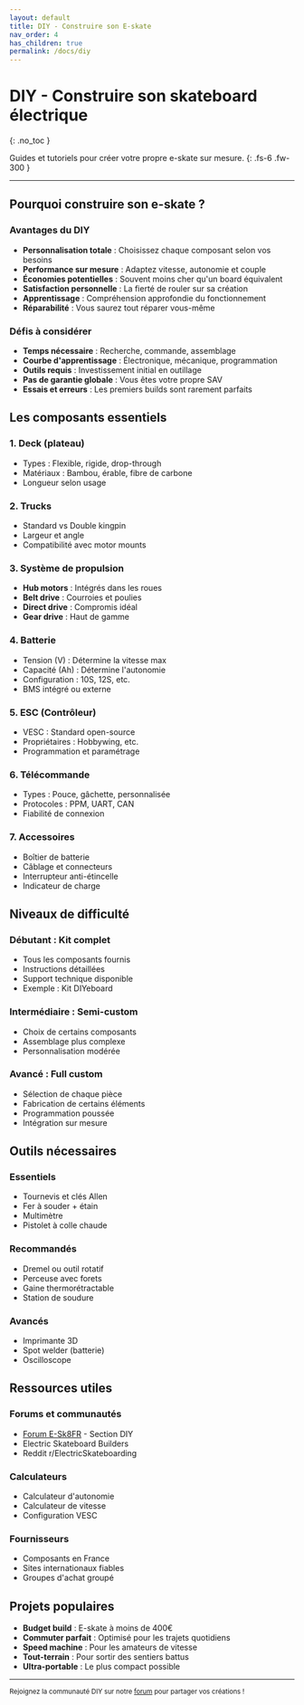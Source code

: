 ```yaml
---
layout: default
title: DIY - Construire son E-skate
nav_order: 4
has_children: true
permalink: /docs/diy
---
```


# DIY - Construire son skateboard électrique
{: .no_toc }

Guides et tutoriels pour créer votre propre e-skate sur mesure.
{: .fs-6 .fw-300 }

---

## Pourquoi construire son e-skate ?

### Avantages du DIY

- **Personnalisation totale** : Choisissez chaque composant selon vos besoins
- **Performance sur mesure** : Adaptez vitesse, autonomie et couple
- **Économies potentielles** : Souvent moins cher qu'un board équivalent
- **Satisfaction personnelle** : La fierté de rouler sur sa création
- **Apprentissage** : Compréhension approfondie du fonctionnement
- **Réparabilité** : Vous saurez tout réparer vous-même

### Défis à considérer

- **Temps nécessaire** : Recherche, commande, assemblage
- **Courbe d'apprentissage** : Électronique, mécanique, programmation
- **Outils requis** : Investissement initial en outillage
- **Pas de garantie globale** : Vous êtes votre propre SAV
- **Essais et erreurs** : Les premiers builds sont rarement parfaits

## Les composants essentiels

### 1. Deck (plateau)
- Types : Flexible, rigide, drop-through
- Matériaux : Bambou, érable, fibre de carbone
- Longueur selon usage

### 2. Trucks
- Standard vs Double kingpin
- Largeur et angle
- Compatibilité avec motor mounts

### 3. Système de propulsion
- **Hub motors** : Intégrés dans les roues
- **Belt drive** : Courroies et poulies
- **Direct drive** : Compromis idéal
- **Gear drive** : Haut de gamme

### 4. Batterie
- Tension (V) : Détermine la vitesse max
- Capacité (Ah) : Détermine l'autonomie
- Configuration : 10S, 12S, etc.
- BMS intégré ou externe

### 5. ESC (Contrôleur)
- VESC : Standard open-source
- Propriétaires : Hobbywing, etc.
- Programmation et paramétrage

### 6. Télécommande
- Types : Pouce, gâchette, personnalisée
- Protocoles : PPM, UART, CAN
- Fiabilité de connexion

### 7. Accessoires
- Boîtier de batterie
- Câblage et connecteurs
- Interrupteur anti-étincelle
- Indicateur de charge

## Niveaux de difficulté

### Débutant : Kit complet
- Tous les composants fournis
- Instructions détaillées
- Support technique disponible
- Exemple : Kit DIYeboard

### Intermédiaire : Semi-custom
- Choix de certains composants
- Assemblage plus complexe
- Personnalisation modérée

### Avancé : Full custom
- Sélection de chaque pièce
- Fabrication de certains éléments
- Programmation poussée
- Intégration sur mesure

## Outils nécessaires

### Essentiels
- Tournevis et clés Allen
- Fer à souder + étain
- Multimètre
- Pistolet à colle chaude

### Recommandés
- Dremel ou outil rotatif
- Perceuse avec forets
- Gaine thermorétractable
- Station de soudure

### Avancés
- Imprimante 3D
- Spot welder (batterie)
- Oscilloscope

## Ressources utiles

### Forums et communautés
- [Forum E-Sk8FR](https://www.e-sk8.fr) - Section DIY
- Electric Skateboard Builders
- Reddit r/ElectricSkateboarding

### Calculateurs
- Calculateur d'autonomie
- Calculateur de vitesse
- Configuration VESC

### Fournisseurs
- Composants en France
- Sites internationaux fiables
- Groupes d'achat groupé

## Projets populaires

- **Budget build** : E-skate à moins de 400€
- **Commuter parfait** : Optimisé pour les trajets quotidiens
- **Speed machine** : Pour les amateurs de vitesse
- **Tout-terrain** : Pour sortir des sentiers battus
- **Ultra-portable** : Le plus compact possible

---

<small>Rejoignez la communauté DIY sur notre [forum](https://www.e-sk8.fr) pour partager vos créations !</small>